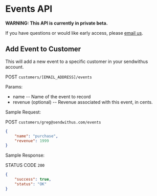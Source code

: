 # Events API

**WARNING: This API is currently in private beta.**

If you have questions or would like early access, please [email us](mailto:us@sendwithus.com).

## Add Event to Customer

This will add a new event to a specific customer in your sendwithus account.

POST `customers/[EMAIL_ADDRESS]/events`

Params:

- name    -- Name of the event to record
- revenue (optional)   -- Revenue associated with this event, in cents.


Sample Request:

POST `customers/greg@sendwithus.com/events`

```json
{
    "name": "purchase",
    "revenue": 1999
}
```

Sample Response:

STATUS CODE `200`
```json
{
    "success": true,
    "status": "OK"
}
```
